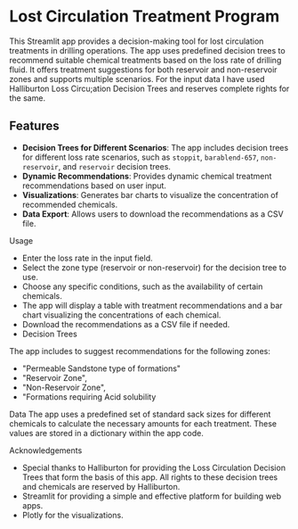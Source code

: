 # Lost Circulation Treatment Program

This Streamlit app provides a decision-making tool for lost circulation treatments in drilling operations. The app uses predefined decision trees to recommend suitable chemical treatments based on the loss rate of drilling fluid. It offers treatment suggestions for both reservoir and non-reservoir zones and supports multiple scenarios.
For the input data I have used Halliburton Loss Circu;ation Decision Trees and reserves complete rights for the same.

## Features
- **Decision Trees for Different Scenarios**: The app includes decision trees for different loss rate scenarios, such as `stoppit`, `barablend-657`, `non-reservoir`, and `reservoir` decision trees.
- **Dynamic Recommendations**: Provides dynamic chemical treatment recommendations based on user input.
- **Visualizations**: Generates bar charts to visualize the concentration of recommended chemicals.
- **Data Export**: Allows users to download the recommendations as a CSV file.

Usage
- Enter the loss rate in the input field.
- Select the zone type (reservoir or non-reservoir) for the decision tree to use.
- Choose any specific conditions, such as the availability of certain chemicals.
- The app will display a table with treatment recommendations and a bar chart visualizing the concentrations of each chemical.
- Download the recommendations as a CSV file if needed.
- Decision Trees

The app includes to suggest recommendations for the following zones:
- "Permeable Sandstone type of formations"
- "Reservoir Zone",
- "Non-Reservoir Zone",
- "Formations requiring Acid solubility

Data
The app uses a predefined set of standard sack sizes for different chemicals to calculate the necessary amounts for each treatment. These values are stored in a dictionary within the app code.

Acknowledgements
- Special thanks to Halliburton for providing the Loss Circulation Decision Trees that form the basis of this app. All rights to these decision trees and chemicals are reserved by Halliburton.
- Streamlit for providing a simple and effective platform for building web apps.
- Plotly for the visualizations.
